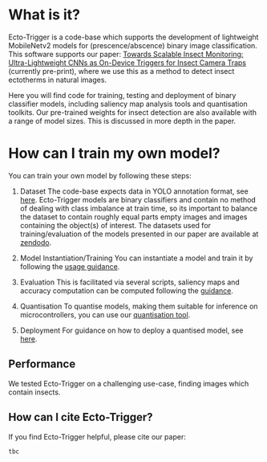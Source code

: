 # What is it? 

Ecto-Trigger is a code-base which supports the development of lightweight MobileNetv2 models for (prescence/abscence) binary image classification. This software supports our paper: [Towards Scalable Insect Monitoring: Ultra-Lightweight CNNs as On-Device Triggers for Insect Camera Traps](https://arxiv.org/abs/2411.14467) (currently pre-print), where we use this as a method to detect insect ectotherms in natural images. 

Here you will find code for training, testing and deployment of binary classifier models, including saliency map analysis tools and quantisation toolkits. Our pre-trained weights for insect detection are also available with a range of model sizes. This is discussed in more depth in the paper. 

# How can I train my own model?

You can train your own model by following these steps:

1. Dataset
The code-base expects data in YOLO annotation format, see [here](https://docs.ultralytics.com/datasets/detect/#ultralytics-yolo-format). Ecto-Trigger models are binary classifiers and contain no method of dealing with class imbalance at train time, so its important to balance the dataset to contain roughly equal parts empty images and images containing the object(s) of interest. The datasets used for training/evaluation of the models presented in our paper are available at [zendodo](todo).

2. Model Instantiation/Training
You can instantiate a model and train it by following the [usage guidance](./usage.md). 

3. Evaluation 
This is facilitated via several scripts, saliency maps and accuracy computation can be computed following the [guidance](./usage.md).

4. Quantisation
To quantise models, making them suitable for inference on microcontrollers, you can use our [quantisation tool](./usage.md). 

5. Deployment
For guidance on how to deploy a quantised model, see [here]().


## Performance

We tested Ecto-Trigger on a challenging use-case, finding  images which contain insects. 

## How can I cite Ecto-Trigger?

If you find Ecto-Trigger helpful, please cite our paper:

```
tbc
```





